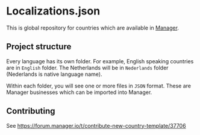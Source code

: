 # Localizations.json

This is global repository for countries which are available in [Manager](https://www.manager.io).

## Project structure

Every language has its own folder. For example, English speaking countries are in `English` folder. The Netherlands will be in `Nederlands` folder (Nederlands is native language name).

Within each folder, you will see one or more files in `JSON` format. These are Manager businesses which can be imported into Manager.

## Contributing

See https://forum.manager.io/t/contribute-new-country-template/37706
